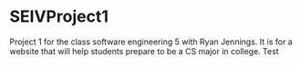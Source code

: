 # SEIVProject1
Project 1 for the class software engineering 5 with Ryan Jennings. It is for a website that will help students prepare to be a CS major in college.
Test
